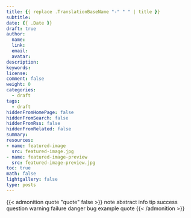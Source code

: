 ```yaml
---
title: {{ replace .TranslationBaseName "-" " " | title }}
subtitle:
date: {{ .Date }}
draft: true
author:
  name:
  link:
  email:
  avatar:
description:
keywords:
license:
comment: false
weight: 0
categories:
  - draft
tags:
  - draft
hiddenFromHomePage: false
hiddenFromSearch: false
hiddenFromRss: false
hiddenFromRelated: false
summary:
resources:
- name: featured-image
  src: featured-image.jpg
- name: featured-image-preview
  src: featured-image-preview.jpg
toc: true
math: false
lightgallery: false
type: posts
---
```


{{< admonition quote "quote" false >}}
note abstract info tip success question warning failure danger bug example quote
{{< /admonition >}}

<!--more-->
